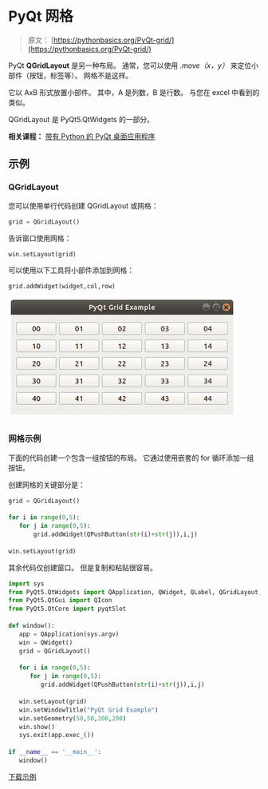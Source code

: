 # PyQt 网格

> 原文： [https://pythonbasics.org/PyQt-grid/](https://pythonbasics.org/PyQt-grid/)

PyQt **QGridLayout** 是另一种布局。
通常，您可以使用 _.move（x，y）_ 来定位小部件（按钮，标签等）。 网格不是这样。

它以 AxB 形式放置小部件。 其中，A 是列数，B 是行数。 与您在 excel 中看到的类似。

QGridLayout 是 PyQt5.QtWidgets 的一部分。

**相关课程：**
[带有 Python 的 PyQt 桌面应用程序](https://gum.co/pysqtsamples)

## 示例

### QGridLayout

您可以使用单行代码创建 QGridLayout 或网格：

```py
grid = QGridLayout()

```

告诉窗口使用网格：

```py
win.setLayout(grid)

```

可以使用以下工具将小部件添加到网格：

```py
grid.addWidget(widget,col,row)

```

![pyqt grid](img/4e34e239c7da4206afc487ff4b79b533.jpg)

### 网格示例

下面的代码创建一个包含一组按钮的布局。 它通过使用嵌套的 for 循环添加一组按钮。

创建网格的关键部分是：

```py
grid = QGridLayout()

for i in range(0,5):
   for j in range(0,5):
       grid.addWidget(QPushButton(str(i)+str(j)),i,j)

win.setLayout(grid)

```

其余代码仅创建窗口。 但是复制和粘贴很容易。

```py
import sys
from PyQt5.QtWidgets import QApplication, QWidget, QLabel, QGridLayout, QPushButton
from PyQt5.QtGui import QIcon
from PyQt5.QtCore import pyqtSlot

def window():
   app = QApplication(sys.argv)
   win = QWidget()
   grid = QGridLayout()

   for i in range(0,5):
      for j in range(0,5):
         grid.addWidget(QPushButton(str(i)+str(j)),i,j)

   win.setLayout(grid)
   win.setWindowTitle("PyQt Grid Example")
   win.setGeometry(50,50,200,200)
   win.show()
   sys.exit(app.exec_())

if __name__ == '__main__':
   window()

```

[下载示例](https://gum.co/pysqtsamples)